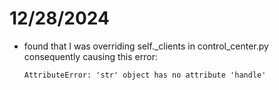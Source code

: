 # 12/28/2024

- found that I was overriding self._clients in control_center.py consequently causing this error:

  ```
  AttributeError: 'str' object has no attribute 'handle'
  ```


